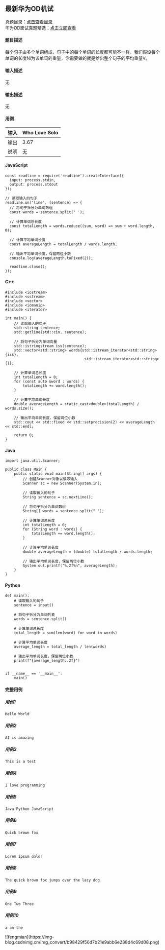 ## 最新华为OD机试

真题目录：[点击查看目录](https://blog.csdn.net/banxia_frontend/article/details/129640773)  
华为OD面试真题精选：[点击立即查看](https://blog.csdn.net/banxia_frontend/category_12436481.html)

#### 题目描述

每个句子由多个单词组成，句子中的每个单词的长度都可能不一样，我们假设每个单词的长度Ni为该单词的重量，你需要做的就是给出整个句子的平均重量V。

#### 输入描述

无

#### 输出描述

无

#### 用例

输入| Who Love Solo  
---|---  
输出| 3.67  
说明| 无  
  
#### JavaScript

    
    
    const readline = require('readline').createInterface({
      input: process.stdin,
      output: process.stdout
    });
    
    // 读取输入的句子
    readline.on('line', (sentence) => {
      // 将句子拆分为单词数组
      const words = sentence.split(' ');
    
      // 计算单词总长度
      const totalLength = words.reduce((sum, word) => sum + word.length, 0);
    
      // 计算平均单词长度
      const averageLength = totalLength / words.length;
    
      // 输出平均单词长度，保留两位小数
      console.log(averageLength.toFixed(2));
    
      readline.close();
    });
    
    

#### C++

    
    
    #include <iostream>
    #include <sstream>
    #include <vector>
    #include <iomanip>
    #include <iterator>
    
    int main() {
        // 读取输入的句子
        std::string sentence;
        std::getline(std::cin, sentence);
    
        // 将句子拆分为单词向量
        std::istringstream iss(sentence);
        std::vector<std::string> words{std::istream_iterator<std::string>{iss},
                                        std::istream_iterator<std::string>{}};
    
        // 计算单词总长度
        int totalLength = 0;
        for (const auto &word : words) {
            totalLength += word.length();
        }
    
        // 计算平均单词长度
        double averageLength = static_cast<double>(totalLength) / words.size();
    
        // 输出平均单词长度，保留两位小数
        std::cout << std::fixed << std::setprecision(2) << averageLength << std::endl;
    
        return 0;
    }
    
    

#### Java

    
    
    import java.util.Scanner;
    
    public class Main {
        public static void main(String[] args) {
            // 创建Scanner对象以读取输入
            Scanner sc = new Scanner(System.in);
    
            // 读取输入的句子
            String sentence = sc.nextLine();
    
            // 将句子拆分为单词数组
            String[] words = sentence.split(" ");
    
            // 计算单词总长度
            int totalLength = 0;
            for (String word : words) {
                totalLength += word.length();
            }
    
            // 计算平均单词长度
            double averageLength = (double) totalLength / words.length;
    
            // 输出平均单词长度，保留两位小数
            System.out.printf("%.2f%n", averageLength);
        }
    }
    
    

#### Python

    
    
    def main():
        # 读取输入的句子
        sentence = input()
    
        # 将句子拆分为单词列表
        words = sentence.split()
    
        # 计算单词总长度
        total_length = sum(len(word) for word in words)
    
        # 计算平均单词长度
        average_length = total_length / len(words)
    
        # 输出平均单词长度，保留两位小数
        print(f"{average_length:.2f}")
    
    
    if __name__ == '__main__':
        main()
    
    

#### 完整用例

##### 用例1

    
    
    Hello World
    

##### 用例2

    
    
    AI is amazing
    

##### 用例3

    
    
    This is a test
    

##### 用例4

    
    
    I love programming
    

##### 用例5

    
    
    Java Python JavaScript
    

##### 用例6

    
    
    Quick brown fox
    

##### 用例7

    
    
    Lorem ipsum dolor
    

##### 用例8

    
    
    The quick brown fox jumps over the lazy dog
    

##### 用例9

    
    
    One Two Three
    

##### 用例10

    
    
    a an the
    

![fengmian](https://img-
blog.csdnimg.cn/img_convert/b98429f56d7b21e9abb6e238d4c69d08.png)


